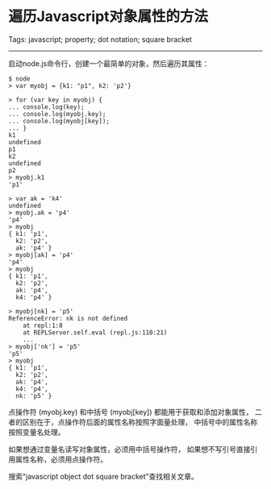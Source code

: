 # 遍历Javascript对象属性的方法
Tags: javascript; property; dot notation; square bracket

------

启动node.js命令行，创建一个最简单的对象，然后遍历其属性：

    $ node
    > var myobj = {k1: "p1", k2: 'p2'}

    > for (var key in myobj) {
    ... console.log(key);
    ... console.log(myobj.key);
    ... console.log(myobj[key]);
    ... }
    k1
    undefined
    p1
    k2
    undefined
    p2
    > myobj.k1
    'p1'

    > var ak = 'k4'
    undefined
    > myobj.ak = 'p4'
    'p4'
    > myobj
    { k1: 'p1',
      k2: 'p2',
      ak: 'p4' }
    > myobj[ak] = 'p4'
    'p4'
    > myobj
    { k1: 'p1',
      k2: 'p2',
      ak: 'p4',
      k4: 'p4' }

    > myobj[nk] = 'p5'
    ReferenceError: nk is not defined
        at repl:1:8
        at REPLServer.self.eval (repl.js:110:21)
        ...
    > myobj['nk'] = 'p5'
    'p5'
    > myobj
    { k1: 'p1',
      k2: 'p2',
      ak: 'p4',
      k4: 'p4',
      nk: 'p5' }

点操作符 (myobj.key) 和中括号 (myobj[key]) 都能用于获取和添加对象属性，
二者的区别在于，点操作符后面的属性名称按照字面量处理，
中括号中的属性名称按照变量名处理。

如果想通过变量名读写对象属性，必须用中括号操作符，
如果想不写引号直接引用属性名称，必须用点操作符。

搜索"javascript object dot square bracket"查找相关文章。
